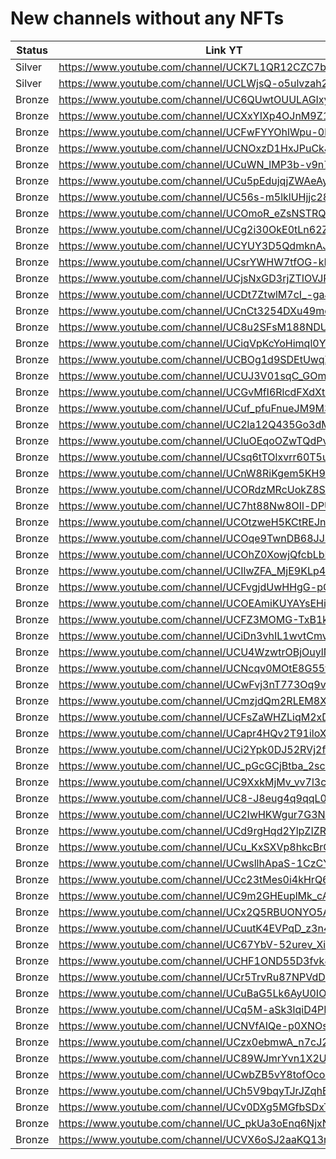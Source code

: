 # New channels without any NFTs

| Status | Link YT | Link Channel |
| --- | --- | --- |
| Silver | https://www.youtube.com/channel/UCK7L1QR12CZC7bltM_XYuOw | https://gleev.xyz/channel/62355 |
| Silver | https://www.youtube.com/channel/UCLWjsQ-o5ulvzah2viGM5rA | https://gleev.xyz/channel/62367 |
| Bronze | https://www.youtube.com/channel/UC6QUwtOUULAGIxyaRZg4tAw | https://gleev.xyz/channel/62335 |
| Bronze | https://www.youtube.com/channel/UCXxYIXp4OJnM9Z1x8twJIbQ | https://gleev.xyz/channel/62337 |
| Bronze | https://www.youtube.com/channel/UCFwFYYOhlWpu-0kfrxusG3g | https://gleev.xyz/channel/62338 |
| Bronze | https://www.youtube.com/channel/UCNOxzD1HxJPuCkJnSDpdk5A | https://gleev.xyz/channel/62339 |
| Bronze | https://www.youtube.com/channel/UCuWN_lMP3b-v9n7gkvCy-1g | https://gleev.xyz/channel/62342 |
| Bronze | https://www.youtube.com/channel/UCu5pEdujqjZWAeAynJwPCrA | https://gleev.xyz/channel/62344 |
| Bronze | https://www.youtube.com/channel/UC56s-m5lklUHjjc28bd23aw | https://gleev.xyz/channel/62345 |
| Bronze | https://www.youtube.com/channel/UCOmoR_eZsNSTRQmdj8qt-vg | https://gleev.xyz/channel/62346 |
| Bronze | https://www.youtube.com/channel/UCg2i30OkE0tLn62ZaGWQpfQ | https://gleev.xyz/channel/62347 |
| Bronze | https://www.youtube.com/channel/UCYUY3D5QdmknAJR-Hb_fURQ | https://gleev.xyz/channel/62348 |
| Bronze | https://www.youtube.com/channel/UCsrYWHW7tfOG-kKfNEe5uGw | https://gleev.xyz/channel/62350 |
| Bronze | https://www.youtube.com/channel/UCjsNxGD3rjZTIOVJRIyqyCg | https://gleev.xyz/channel/62353 |
| Bronze | https://www.youtube.com/channel/UCDt7ZtwlM7cI_-gaJzA_nIQ | https://gleev.xyz/channel/62356 |
| Bronze | https://www.youtube.com/channel/UCnCt3254DXu49mcZ_S5oF4g | https://gleev.xyz/channel/62359 |
| Bronze | https://www.youtube.com/channel/UC8u2SFsM188NDUTHPh3Vo8Q | https://gleev.xyz/channel/62361 |
| Bronze | https://www.youtube.com/channel/UCiqVpKcYoHimql0YIfrpbug | https://gleev.xyz/channel/62364 |
| Bronze | https://www.youtube.com/channel/UCBOg1d9SDEtUwqZRPRpJTRA | https://gleev.xyz/channel/62365 |
| Bronze | https://www.youtube.com/channel/UCUJ3V01sqC_GOmWARKzCw2A | https://gleev.xyz/channel/62373 |
| Bronze | https://www.youtube.com/channel/UCGvMfI6RlcdFXdXtKAoRAJw | https://gleev.xyz/channel/62374 |
| Bronze | https://www.youtube.com/channel/UCuf_pfuFnueJM9M3mzcUAKg | https://gleev.xyz/channel/62376 |
| Bronze | https://www.youtube.com/channel/UC2la12Q435Go3dMdVzKRivg | https://gleev.xyz/channel/62377 |
| Bronze | https://www.youtube.com/channel/UCluOEqoOZwTQdPvCz6DkY9Q | https://gleev.xyz/channel/62380 |
| Bronze | https://www.youtube.com/channel/UCsq6tTOlxvrr60T5uEbFvMQ | https://gleev.xyz/channel/62385 |
| Bronze | https://www.youtube.com/channel/UCnW8RiKgem5KH934ToA3ryg | https://gleev.xyz/channel/62395 |
| Bronze | https://www.youtube.com/channel/UCORdzMRcUokZ8S-HCqRYw7g | https://gleev.xyz/channel/62396 |
| Bronze | https://www.youtube.com/channel/UC7ht88Nw8OIl-DPUyQFy2qw | https://gleev.xyz/channel/62400 |
| Bronze | https://www.youtube.com/channel/UCOtzweH5KCtREJnz_Pk6k6Q | https://gleev.xyz/channel/62401 |
| Bronze | https://www.youtube.com/channel/UCOqe9TwnDB68JJSTgpL5Vjg | https://gleev.xyz/channel/62402 |
| Bronze | https://www.youtube.com/channel/UCOhZ0XowjQfcbLbBbp3UEXA | https://gleev.xyz/channel/62405 |
| Bronze | https://www.youtube.com/channel/UCIlwZFA_MjE9KLp4AaObydw | https://gleev.xyz/channel/62407 |
| Bronze | https://www.youtube.com/channel/UCFvgjdUwHHgG-pGnT602E9w | https://gleev.xyz/channel/62408 |
| Bronze | https://www.youtube.com/channel/UCOEAmiKUYAYsEHi5o2iX9Gw | https://gleev.xyz/channel/62418 |
| Bronze | https://www.youtube.com/channel/UCFZ3MOMG-TxB1kv_0zHTFWA | https://gleev.xyz/channel/62419 |
| Bronze | https://www.youtube.com/channel/UCiDn3vhIL1wvtCmv5UES4Mw | https://gleev.xyz/channel/62428 |
| Bronze | https://www.youtube.com/channel/UCU4WzwtrOBjOuylN7Mvg2dA | https://gleev.xyz/channel/62435 |
| Bronze | https://www.youtube.com/channel/UCNcqv0MOtE8G55fYaO2co8Q | https://gleev.xyz/channel/62436 |
| Bronze | https://www.youtube.com/channel/UCwFvj3nT773Oq9vZumaGaIg | https://gleev.xyz/channel/62442 |
| Bronze | https://www.youtube.com/channel/UCmzjdQm2RLEM8XgnTc1boMQ | https://gleev.xyz/channel/62443 |
| Bronze | https://www.youtube.com/channel/UCFsZaWHZLiqM2xDqmNkoc2w | https://gleev.xyz/channel/62446 |
| Bronze | https://www.youtube.com/channel/UCapr4HQv2T91iloXKvenYGA | https://gleev.xyz/channel/62447 |
| Bronze | https://www.youtube.com/channel/UCi2Ypk0DJ52RVj2fuS7Yh8A | https://gleev.xyz/channel/62458 |
| Bronze | https://www.youtube.com/channel/UC_pGcGCjBtba_2sc9c3K7wg | https://gleev.xyz/channel/62461 |
| Bronze | https://www.youtube.com/channel/UC9XxkMjMv_vv7l3c6zQ1Trw | https://gleev.xyz/channel/62462 |
| Bronze | https://www.youtube.com/channel/UC8-J8eug4q9qqL03y9EKGqQ | https://gleev.xyz/channel/62467 |
| Bronze | https://www.youtube.com/channel/UC2IwHKWgur7G3N6EnSmZb8w | https://gleev.xyz/channel/62468 |
| Bronze | https://www.youtube.com/channel/UCd9rgHqd2YlpZIZRzVpRHDw | https://gleev.xyz/channel/62469 |
| Bronze | https://www.youtube.com/channel/UCu_KxSXVp8hkcBrGUGNKV9g | https://gleev.xyz/channel/62474 |
| Bronze | https://www.youtube.com/channel/UCwsllhApaS-1CzCYMtk0rkg | https://gleev.xyz/channel/62480 |
| Bronze | https://www.youtube.com/channel/UCc23tMes0i4kHrQ6kDrHVNg | https://gleev.xyz/channel/62483 |
| Bronze | https://www.youtube.com/channel/UC9m2GHEuplMk_cAVky5BJ5g | https://gleev.xyz/channel/62485 |
| Bronze | https://www.youtube.com/channel/UCx2Q5RBUONYO5A7vYxVOZ2w | https://gleev.xyz/channel/62487 |
| Bronze | https://www.youtube.com/channel/UCuutK4EVPqD_z3n4w8FukqQ | https://gleev.xyz/channel/62489 |
| Bronze | https://www.youtube.com/channel/UC67YbV-52urev_XipMWiVag | https://gleev.xyz/channel/62492 |
| Bronze | https://www.youtube.com/channel/UCHF1OND55D3fvk8fbCR43RQ | https://gleev.xyz/channel/62495 |
| Bronze | https://www.youtube.com/channel/UCr5TrvRu87NPVdDsxK0Wh6A | https://gleev.xyz/channel/62499 |
| Bronze | https://www.youtube.com/channel/UCuBaG5Lk6AyU0IOxp7ISMHw | https://gleev.xyz/channel/62502 |
| Bronze | https://www.youtube.com/channel/UCq5M-aSk3lqiD4PNzQJUgiA | https://gleev.xyz/channel/62503 |
| Bronze | https://www.youtube.com/channel/UCNVfAIQe-p0XNOsbM-1a4Fg | https://gleev.xyz/channel/62504 |
| Bronze | https://www.youtube.com/channel/UCzx0ebmwA_n7cJ2PafNAJ8g | https://gleev.xyz/channel/62506 |
| Bronze | https://www.youtube.com/channel/UC89WJmrYvn1X2Up2nEm3Clg | https://gleev.xyz/channel/62507 |
| Bronze | https://www.youtube.com/channel/UCwbZB5vY8tofOcooPkNDpww | https://gleev.xyz/channel/62510 |
| Bronze | https://www.youtube.com/channel/UCh5V9bqyTJrJZqhBbNArBMA | https://gleev.xyz/channel/62512 |
| Bronze | https://www.youtube.com/channel/UCv0DXg5MGfbSDxTZL0N4iPw | https://gleev.xyz/channel/62523 |
| Bronze | https://www.youtube.com/channel/UC_pkUa3oEnq6NjxNOA_RBOA | https://gleev.xyz/channel/62524 |
| Bronze | https://www.youtube.com/channel/UCVX6oSJ2aaKQ13r1NllZzgQ | https://gleev.xyz/channel/62529 |
